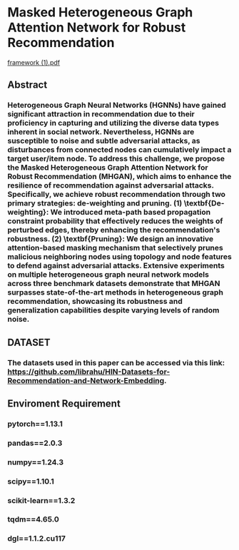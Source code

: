 # Masked Heterogeneous Graph Attention Network for Robust Recommendation
[framework (1).pdf](https://github.com/user-attachments/files/16014485/framework.1.pdf)
## Abstract
### Heterogeneous Graph Neural Networks (HGNNs) have gained significant attraction in recommendation due to their proficiency in capturing and utilizing the diverse data types inherent in social network. Nevertheless, HGNNs are susceptible to noise and subtle adversarial attacks, as disturbances from connected nodes can cumulatively impact a target user/item node. To address this challenge, we propose the Masked Heterogeneous Graph Attention Network for Robust Recommendation (MHGAN), which aims to enhance the resilience of recommendation against adversarial attacks. Specifically, we achieve robust recommendation through two primary strategies: de-weighting and pruning. (1) \textbf{De-weighting}: We introduced meta-path based propagation constraint probability that effectively reduces the weights of perturbed edges, thereby enhancing the recommendation's robustness. (2) \textbf{Pruning}: We design an innovative attention-based masking mechanism that selectively prunes malicious neighboring nodes using topology and node features to defend against adversarial attacks. Extensive experiments on multiple heterogeneous graph neural network models across three benchmark datasets demonstrate that MHGAN surpasses state-of-the-art methods in heterogeneous graph recommendation, showcasing its robustness and generalization capabilities despite varying levels of random noise.
## DATASET
### The datasets used in this paper can be accessed via this link: https://github.com/librahu/HIN-Datasets-for-Recommendation-and-Network-Embedding.
## Enviroment Requirement
### pytorch==1.13.1
### pandas==2.0.3
### numpy==1.24.3
### scipy==1.10.1
### scikit-learn==1.3.2
### tqdm==4.65.0
### dgl==1.1.2.cu117
